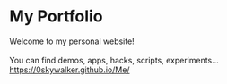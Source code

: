 # My Portfolio
Welcome to my personal website! <br/><br/>
You can find demos, apps, hacks, scripts, experiments... <br/>
https://0skywalker.github.io/Me/
